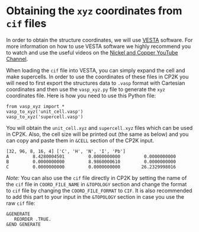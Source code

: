 # Obtaining the `xyz` coordinates from `cif` files

In order to obtain the structure coordinates, we will use [VESTA](https://jp-minerals.org/vesta/en/) software. For more information on how to use VESTA software we highly 
recommend you to watch and use the useful videos on the [Nickel and Copper YouTube Channel](https://www.youtube.com/channel/UCmOHJtv6B2IFqzGpJakANeg).

When loading the `cif` file into VESTA, you can simply expand the cell and make supercells. In order to use the coordinates of these files in CP2K you will need to first export
the structures data to `.vasp` format with Cartesian coordinates and then use the `vasp_xyz.py` file to generate the `xyz` coordinates file. Here is how you need to use this
Python file:
```
from vasp_xyz import *
vasp_to_xyz('unit_cell.vasp')
vasp_to_xyz('supercell.vasp')
```
You will obtain the `unit_cell.xyz` and `supercell.xyz` files which can be used in CP2K. Also, the cell size will be printed out (the same as below) and you can copy and
paste them in `&CELL` section of the CP2K input.
```
[32, 96, 8, 16, 4] ['C', 'H', 'N', 'I', 'Pb']
A         8.4280004501         0.0000000000         0.0000000000
B         0.0000000000         8.9860000610         0.0000000000
C         0.0000000000         0.0000000000        26.2329998016
```

*Note:* You can also use the `cif` file directly in CP2K by setting the name of the `cif` file in `COORD_FILE_NAME` in `&TOPOLOGY` section and change the format to `cif` file by
changing the `COORD_FILE_FORMAT` to `CIF`. It is also recommended to add this part to your input in the `&TOPOLOGY` section in case you use the raw `cif` file:
```
&GENERATE
   REORDER .TRUE.
&END GENERATE
```

